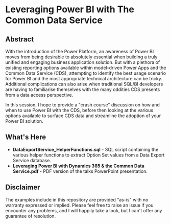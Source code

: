 # Leveraging Power BI with The Common Data Service #

## Abstract ##

With the introduction of the Power Platform, an awareness of Power BI moves from being desirable to absolutely essential when building a truly unified and engaging business application solution. But with a plethora of existing reporting options available within model-driven Power Apps and the Common Data Service (CDS), attempting to identify the best usage scenario for Power BI and the most appropriate technical architecture can be tricky. Additional complications can also arise when traditional SQL/BI developers are having to familiarise themselves with the many oddities CDS presents from a data access perspective. 

In this session, I hope to provide a "crash course" discussion on how and when to use Power BI with the CDS, before then looking at the various options available to surface CDS data and streamline the adoption of your Power BI solution.

## What's Here ##

* **DataExportService_HelperFunctions.sql** - SQL script containing the various helper functions to extract Option Set values from a Data Export Service database.
* **Leveraging Power BI with Dynamics 365 & the Common Data Service.pdf** - PDF version of the talks PowerPoint presentation.

## Disclaimer ##

The examples include in this repository are provided "as-is" with no warranty expressed or implied. Please feel free to raise an issue if you encounter any problems, and I will happily take a look, but I can't offer any guarantee of resolution.
